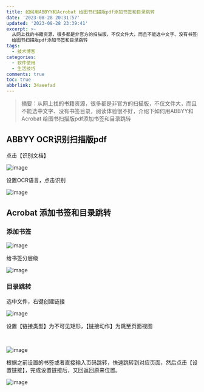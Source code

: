 ```yaml
---
title: 如何用ABBYY和Acrobat 给图书扫描版pdf添加书签和目录跳转
date: '2023-08-28 20:31:57'
updated: '2023-08-28 23:39:41'
excerpt: >-
  从网上找的书籍资源，很多都是非官方的扫描版，不仅文件大，而且不能选中文字、没有书签目录，阅读体验很不好，介绍下如何用ABBYY和Acrobat
  给图书扫描版pdf添加书签和目录跳转
tags:
  - 技术博客
categories:
  - 软件使用
  - 生活技巧
comments: true
toc: true
abbrlink: 34aeefad
---
```



> 摘要：从网上找的书籍资源，很多都是非官方的扫描版，不仅文件大，而且不能选中文字、没有书签目录，阅读体验很不好，介绍下如何用ABBYY和Acrobat 给图书扫描版pdf添加书签和目录跳转

## ABBYY OCR识别扫描版pdf

点击【识别文档】

​![image](https://fastly.jsdelivr.net/gh/Achuan-2/PicBed@pic/assets/202308282304858.png)​

设置OCR语言，点击识别

​![image](https://fastly.jsdelivr.net/gh/Achuan-2/PicBed@pic/assets/202308282313720.png)​

## Acrobat 添加书签和目录跳转

### 添加书签

​![image](https://fastly.jsdelivr.net/gh/Achuan-2/PicBed@pic/assets/202308282314966.png)​

给书签分层级

​![image](https://fastly.jsdelivr.net/gh/Achuan-2/PicBed@pic/assets/202308282320715.png)​

### 目录跳转

选中文件，右键创建链接

​​​![image](https://fastly.jsdelivr.net/gh/Achuan-2/PicBed@pic/assets/202308282321229.png)​​

设置【链接类型】为不可见矩形，【链接动作】为跳至页面视图

‍

​​![image](https://fastly.jsdelivr.net/gh/Achuan-2/PicBed@pic/assets/202308282320705.png)

根据之前设置的书签或者直接输入页码跳转，快速跳转到对应页面，然后点击【设置链接】，完成设置链接后，又回返回原来位置。

​​​![image](https://fastly.jsdelivr.net/gh/Achuan-2/PicBed@pic/assets/202308282323267.png)​​​

